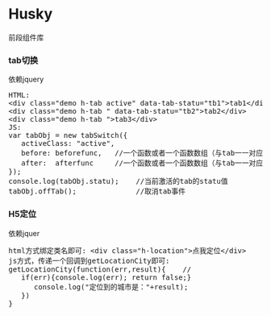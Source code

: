# Husky
前段组件库
### tab切换
依赖jquery
<pre>HTML:
&lt;div class="demo h-tab active" data-tab-statu="tb1"&gt;tab1&lt;/div&gt;
&lt;div class="demo h-tab " data-tab-statu="tb2"&gt;tab2&lt;/div&gt;
&lt;div class="demo h-tab "&gt;tab3&lt;/div&gt;
JS:
var tabObj = new tabSwitch({
   activeClass: "active", 
   before: beforefunc,   //一个函数或者一个函数数组（与tab一一对应）  可选
   after:  afterfunc     //一个函数或者一个函数数组（与tab一一对应）  可选
});
console.log(tabObj.statu);    //当前激活的tab的statu值
tabObj.offTab();              //取消tab事件</pre>
### H5定位
依赖jquer
<pre>html方式绑定类名即可: &lt;div class="h-location"&gt;点我定位&lt;/div&gt;    
js方式，传递一个回调到getLocationCity即可:
getLocationCity(function(err,result){    //
   if(err){console.log(err); return false;}
      console.log("定位到的城市是："+result);
   })
}
</pre>
